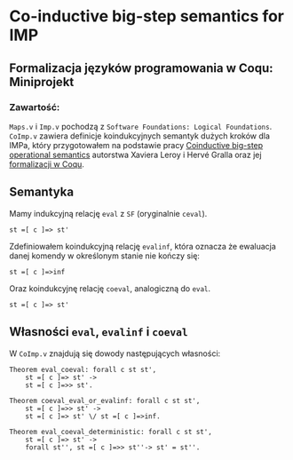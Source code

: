 # Co-inductive big-step semantics for IMP
## Formalizacja języków programowania w Coqu: Miniprojekt

### Zawartość:
`Maps.v` i `Imp.v` pochodzą z `Software Foundations: Logical Foundations`.
`CoImp.v` zawiera definicje koindukcyjnych semantyk dużych kroków dla IMPa, który przygotowałem na podstawie pracy [Coinductive big-step operational semantics](https://www.sciencedirect.com/science/article/pii/S0890540108001296) autorstwa Xaviera Leroy i Hervé Gralla oraz jej [formalizacji w Coqu](https://xavierleroy.org/coindsem/).

## Semantyka
Mamy indukcyjną relację `eval` z `SF` (oryginalnie `ceval`).
```Coq
st =[ c ]=> st'
```

Zdefiniowałem koindukcyjną relację `evalinf`, która oznacza że ewaluacja danej komendy w określonym stanie nie kończy się:
```Coq
st =[ c ]=>inf
```

Oraz koindukcyjnę relację `coeval`, analogiczną do `eval`.
```Coq
st =[ c ]=> st'
```

## Własności `eval`, `evalinf` i `coeval`

W `CoImp.v` znajdują się dowody następujących własności:

```Coq
Theorem eval_coeval: forall c st st',
    st =[ c ]=> st' ->
    st =[ c ]=>> st'.

Theorem coeval_eval_or_evalinf: forall c st st',
    st =[ c ]=>> st' ->
    st =[ c ]=> st' \/ st =[ c ]=>inf.

Theorem eval_coeval_deterministic: forall c st st',
    st =[ c ]=> st' ->
    forall st'', st =[ c ]=>> st''-> st' = st''.
```